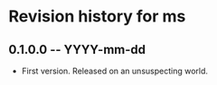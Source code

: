 # Revision history for ms

## 0.1.0.0 -- YYYY-mm-dd

* First version. Released on an unsuspecting world.
